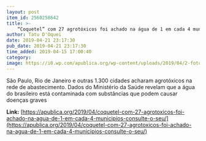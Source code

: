 ```yaml
---
layout: post
item_id: 2560258642
title: >-
    “Coquetel” com 27 agrotóxicos foi achado na água de 1 em cada 4 municípios – consulte o seu
author: Tatu D'Oquei
date: 2019-04-21 23:17:30
pub_date: 2019-04-21 23:17:30
time_added: 2019-04-15 17:00:40
category: 
image: https://i0.wp.com/apublica.org/wp-content/uploads/2019/04/2-fotoshutterstock.jpg?fit=800%2C450&ssl=1
---
```


São Paulo, Rio de Janeiro e outras 1.300 cidades acharam agrotóxicos na rede de abastecimento. Dados do Ministério da Saúde revelam que a água do brasileiro está contaminada com substâncias que podem causar doenças graves

**Link:** [https://apublica.org/2019/04/coquetel-com-27-agrotoxicos-foi-achado-na-agua-de-1-em-cada-4-municipios-consulte-o-seu/](https://apublica.org/2019/04/coquetel-com-27-agrotoxicos-foi-achado-na-agua-de-1-em-cada-4-municipios-consulte-o-seu/)

